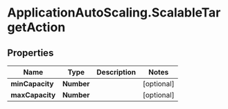 # ApplicationAutoScaling.ScalableTargetAction

## Properties

Name | Type | Description | Notes
------------ | ------------- | ------------- | -------------
**minCapacity** | **Number** |  | [optional] 
**maxCapacity** | **Number** |  | [optional] 


